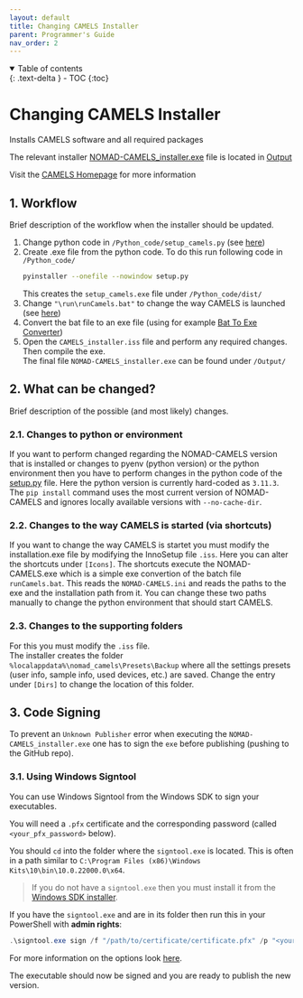 ```yaml
---
layout: default
title: Changing CAMELS Installer
parent: Programmer's Guide
nav_order: 2
---
```




<details open markdown="block">
  <summary>
    Table of contents
  </summary>
  {: .text-delta }
- TOC
{:toc}
</details>

# Changing CAMELS Installer
Installs CAMELS software and all required packages

The relevant installer [NOMAD-CAMELS_installer.exe](/Output/NOMAD-CAMELS_installer.exe) 
file is located in [Output](/Output/)

Visit the [CAMELS Homepage](https://fau-lap.github.io/CAMELS/) for more information

## 1. Workflow
Brief description of the workflow when the installer should be updated.
1. Change python code in `/Python_code/setup_camels.py` (see [here](#21-changes-to-python-or-environment))
2. Create .exe file from the python code. To do this run following code in `/Python_code/`
    ```bash
    pyinstaller --onefile --nowindow setup.py
    ```
   This creates the `setup_camels.exe` file under `/Python_code/dist/`
3. Change `"\run\runCamels.bat"` to change the way CAMELS is launched (see [here](#22-changes-to-the-way-camels-is-started-via-shortcuts))
4. Convert the bat file to an exe file (using for example [Bat To Exe Converter](https://bat-to-exe-converter-x64.de.softonic.com/))
5. Open the `CAMELS_installer.iss` file and perform any required changes. Then compile the exe.\
The final file `NOMAD-CAMELS_installer.exe` can be found under `/Output/`


## 2. What can be changed?
Brief description of the possible (and most likely) changes.
### 2.1. Changes to python or environment
If you want to perform changed regarding the NOMAD-CAMELS version that is installed or 
changes to pyenv (python version) or the python environment then you have to perform 
changes in the python code of the [setup.py](/Python_code/setup_camels.py) file. Here the python version is currently hard-coded as `3.11.3`. The `pip install` command uses the most current version of NOMAD-CAMELS and ignores locally available versions with `--no-cache-dir`.
### 2.2. Changes to the way CAMELS is started (via shortcuts)
If you want to change the way CAMELS is startet you must modify the installation.exe file by modifying the InnoSetup file `.iss`. Here you can alter the shortcuts under `[Icons]`. 
The shortcuts execute the NOMAD-CAMELS.exe which is a simple exe convertion of the batch file `runCamels.bat`. This  reads  the `NOMAD-CAMELS.ini` and reads the paths to the exe and the installation path from it. You can change these two paths manually to change the python environment that should start CAMELS. 
### 2.3. Changes to the supporting folders
For this you must modify the `.iss` file.\
The installer creates the folder `%localappdata%\nomad_camels\Presets\Backup` where all the settings presets (user info, sample info, used devices, etc.) are saved. Change the entry under `[Dirs]` to change the location of this folder.
## 3. Code Signing
To prevent an `Unknown Publisher` error when executing the `NOMAD-CAMELS_installer.exe` one has to sign the `exe` before publishing (pushing to the GitHub repo).
### 3.1. Using Windows Signtool
You can use Windows Signtool from the Windows SDK to sign your executables. 

You will need a `.pfx` certificate and the corresponding password (called `<your_pfx_password>` below).

You should `cd` into the folder where the `signtool.exe` is located. This is often in a path similar to `C:\Program Files (x86)\Windows Kits\10\bin\10.0.22000.0\x64`. 
> If you do not have a `signtool.exe` then you must install it from the [Windows SDK installer](https://developer.microsoft.com/de-de/windows/downloads/windows-sdk/). 

If you have the `signtool.exe` and are in its folder then run this in your PowerShell with **admin rights**:

```powershell
.\signtool.exe sign /f "/path/to/certificate/certificate.pfx" /p "<your_pfx_password>" /fd sha256 /t http://timestamp.sectigo.com "/path/to/NOMAD-CAMELS/installer/NOMAD-CAMELS_installer.exe"
```

For more information on the options look [here](https://learn.microsoft.com/en-us/dotnet/framework/tools/signtool-exe#sign).

The executable should now be signed and you are ready to publish the new version.

